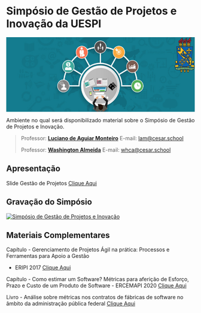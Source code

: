 
# Simpósio de Gestão de Projetos e Inovação da UESPI
<p align="center"><img src="manuscript/images/project-manager.png"  width="530" height="199" align="middle"/></p>

<p align="justify">Ambiente no qual será disponibilizado material sobre o Simpósio de Gestão de Projetos e Inovação.</p>

> Professor: **[Luciano de Aguiar Monteiro](http://www.lucianoaguiar.com.br)** E-mail: lam@cesar.school
> 
> Professor: **[Washington Almeida](http://www.profwashingtonalmeida.com.br)** E-mail: whca@cesar.school

## Apresentação


Slide Gestão de Projetos [Clique Aqui](manuscript/anexos/Slide_Systematic_.pdf)

## Gravação do Simpósio

[![Simpósio de Gestão de Projetos e Inovação](http://img.youtube.com/vi/WdTGzzoU0jc/0.jpg)](http://www.youtube.com/watch?v=WdTGzzoU0jc "Simpósio de Gestão de Projetos e Inovação")

## Materiais Complementares 

Capítulo - Gerenciamento de Projetos Ágil na prática: Processos e Ferramentas para Apoio a Gestão
 - ERIPI 2017 [Clique Aqui](https://www.researchgate.net/publication/334683819_Capitulo_3_Gerenciamento_de_Projetos_Agil_na_pratica_Processos_e_Ferramentas_para_Apoio_a_Gestao)

Capítulo - Como estimar um Software? Métricas para aferição de Esforço, Prazo e Custo de um Produto de Software - ERCEMAPI 2020 [Clique Aqui](https://www.researchgate.net/publication/344343232_Capitulo_8_Como_estimar_um_Software_Metricas_para_afericao_de_Esforco_Prazo_e_Custo_de_um_Produto_de_Software)

Livro - Análise sobre métricas nos contratos de fábricas de software no âmbito da administração pública federal [Clique Aqui](https://www.amazon.com.br/m%C3%A9tricas-contratos-f%C3%A1bricas-software-administra%C3%A7%C3%A3o-ebook/dp/B082WJWT8H/ref=sr_1_1?__mk_pt_BR=%C3%85M%C3%85%C5%BD%C3%95%C3%91&dchild=1&keywords=contrato+m%C3%A9trica+software&qid=1605303266&sr=8-1)